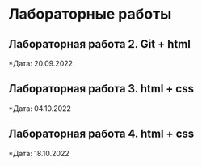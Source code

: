 # Лабораторные работы

## Лабораторная работа 2. Git + html

*Дата: 20.09.2022 

## Лабораторная работа 3. html + css

*Дата: 04.10.2022 

## Лабораторная работа 4. html + css

*Дата: 18.10.2022 